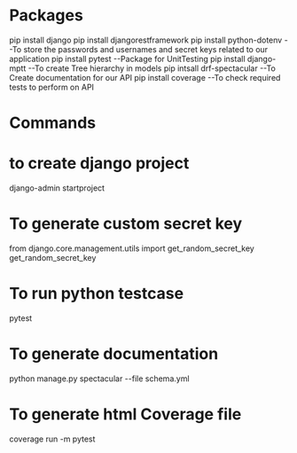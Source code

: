 # Packages

pip install django
pip install djangorestframework
pip install python-dotenv --To store the passwords and usernames and secret keys related to our application
pip install pytest --Package for UnitTesting
pip install django-mptt --To create Tree hierarchy in models
pip intsall drf-spectacular --To Create documentation for our API
pip install coverage --To check required tests to perform on API

# Commands

# to create django project
django-admin startproject

# To generate custom secret key
from django.core.management.utils import get_random_secret_key
get_random_secret_key

# To run python testcase
pytest

# To generate documentation
python manage.py spectacular --file schema.yml

# To generate html Coverage file
coverage run -m pytest
